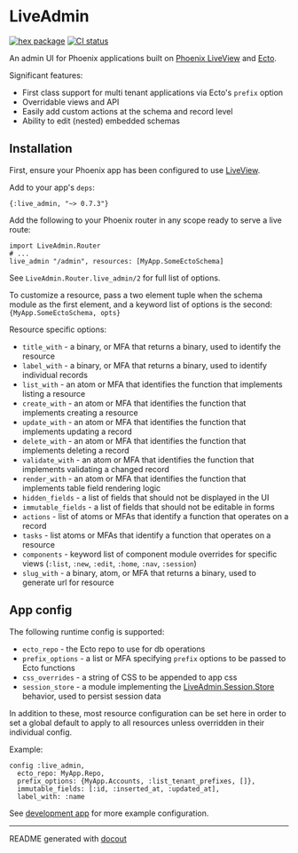 <!-- This README was generated with docout (https://github.com/tfwright/docout). Edits should be made to the formatter instead of this file, other changes will be overridden on compile. -->

# LiveAdmin

[![hex package](https://img.shields.io/hexpm/v/live_admin.svg)](https://hex.pm/packages/live_admin)
[![CI status](https://github.com/tfwright/live_admin/workflows/CI/badge.svg)](https://github.com/tfwright/live_admin/actions)

An admin UI for Phoenix applications built on [Phoenix LiveView](https://github.com/phoenixframework/phoenix_live_view) and [Ecto](https://github.com/elixir-ecto/ecto/).

Significant features:

* First class support for multi tenant applications via Ecto's `prefix` option
* Overridable views and API
* Easily add custom actions at the schema and record level
* Ability to edit (nested) embedded schemas

## Installation

First, ensure your Phoenix app has been configured to use [LiveView](https://hexdocs.pm/phoenix_live_view/installation.html).

Add to your app's `deps`:

```
{:live_admin, "~> 0.7.3"}
```

Add the following to your Phoenix router in any scope ready to serve a live route:

```
import LiveAdmin.Router
# ...
live_admin "/admin", resources: [MyApp.SomeEctoSchema]
```

See `LiveAdmin.Router.live_admin/2` for full list of options.

To customize a resource, pass a two element tuple when the schema module as the first element, and a keyword list of options is the second: `{MyApp.SomeEctoSchema, opts}`

Resource specific options:

* `title_with` - a binary, or MFA that returns a binary, used to identify the resource
* `label_with` - a binary, or MFA that returns a binary, used to identify individual records
* `list_with` - an atom or MFA that identifies the function that implements listing a resource
* `create_with` - an atom or MFA that identifies the function that implements creating a resource
* `update_with` - an atom or MFA that identifies the function that implements updating a record
* `delete_with` - an atom or MFA that identifies the function that implements deleting a record
* `validate_with` - an atom or MFA that identifies the function that implements validating a changed record
* `render_with` - an atom or MFA that identifies the function that implements table field rendering logic
* `hidden_fields` - a list of fields that should not be displayed in the UI
* `immutable_fields` - a list of fields that should not be editable in forms
* `actions` - list of atoms or MFAs that identify a function that operates on a record
* `tasks` - list atoms or MFAs that identify a function that operates on a resource
* `components` - keyword list of component module overrides for specific views (`:list`, `:new`, `:edit`, `:home`, `:nav`, `:session`)
* `slug_with` - a binary, atom, or MFA that returns a binary, used to generate url for resource

## App config

The following runtime config is supported:

* `ecto_repo` - the Ecto repo to use for db operations
* `prefix_options` - a list or MFA specifying `prefix` options to be passed to Ecto functions
* `css_overrides` - a string of CSS to be appended to app css
* `session_store` - a module implementing the [LiveAdmin.Session.Store](/lib/live_admin/session/store.ex) behavior, used to persist session data

In addition to these, most resource configuration can be set here in order to set a global default to apply to all resources unless overridden in their individual config.

Example:

```
config :live_admin,
  ecto_repo: MyApp.Repo,
  prefix_options: {MyApp.Accounts, :list_tenant_prefixes, []},
  immutable_fields: [:id, :inserted_at, :updated_at],
  label_with: :name
```

See [development app](/dev.exs) for more example configuration.

---

README generated with [docout](https://github.com/tfwright/docout)
